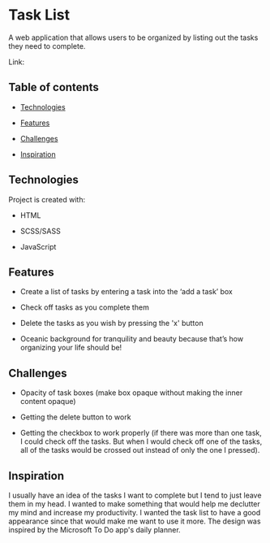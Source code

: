 # Task List
A web application that allows users to be organized by listing out the tasks they need to complete.




Link: 




## Table of contents




-  [Technologies](#technologies)

-  [Features](#features)

-  [Challenges](#challenges)

-  [Inspiration](#inspiration)



## Technologies




Project is created with:


-  HTML

-  SCSS/SASS

-  JavaScript



## Features




-  Create a list of tasks by entering a task into the ‘add a task’ box

-  Check off tasks as you complete them

-  Delete the tasks as you wish by pressing the 'x' button

-  Oceanic background for tranquility and beauty because that’s how organizing your life should be!




## Challenges




-  Opacity of task boxes (make box opaque without making the inner content opaque)

-  Getting the delete button to work 
 
-  Getting the checkbox to work properly (if there was more than one task, I could check off the tasks. But when I would check off one of the tasks, all of the tasks would be crossed out instead of only the one I pressed).



## Inspiration

I usually have an idea of the tasks I want to complete but I tend to just leave them in my head. I wanted to make something that would help me declutter my mind and increase my productivity. I wanted the task list to have a good appearance since that would make me want to use it more. The design was inspired by the Microsoft To Do app's daily planner.


